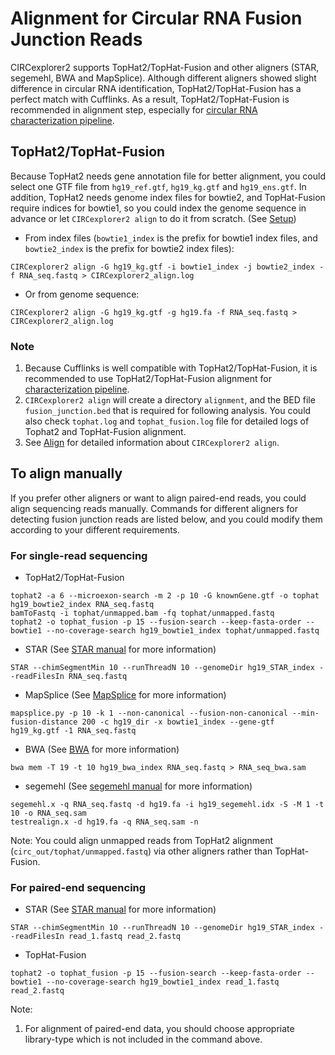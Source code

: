 # Alignment for Circular RNA Fusion Junction Reads

CIRCexplorer2 supports TopHat2/TopHat-Fusion and other aligners (STAR, segemehl, BWA and MapSplice). Although different aligners showed slight difference in circular RNA identification, TopHat2/TopHat-Fusion has a perfect match with Cufflinks. As a result, TopHat2/TopHat-Fusion is recommended in alignment step, especially for [circular RNA characterization pipeline](../tutorial/pipeline.md).


## TopHat2/TopHat-Fusion

Because TopHat2 needs gene annotation file for better alignment, you could select one GTF file from `hg19_ref.gtf`, `hg19_kg.gtf` and `hg19_ens.gtf`. In addition, TopHat2 needs genome index files for bowtie2, and TopHat-Fusion require indices for bowtie1, so you could index the genome sequence in advance or let `CIRCexplorer2 align` to do it from scratch. (See [Setup](../tutorial/setup.md))

* From index files (`bowtie1_index` is the prefix for bowtie1 index files, and `bowtie2_index` is the prefix for bowtie2 index files):
```
CIRCexplorer2 align -G hg19_kg.gtf -i bowtie1_index -j bowtie2_index -f RNA_seq.fastq > CIRCexplorer2_align.log
```

* Or from genome sequence:
```
CIRCexplorer2 align -G hg19_kg.gtf -g hg19.fa -f RNA_seq.fastq > CIRCexplorer2_align.log
```

### Note

1. Because Cufflinks is well compatible with TopHat2/TopHat-Fusion, it is recommended to use TopHat2/TopHat-Fusion alignment for [characterization pipeline](../tutorial/pipeline.md).
2. `CIRCexplorer2 align` will create a directory `alignment`, and the BED file `fusion_junction.bed` that is required for following analysis. You could also check `tophat.log` and `tophat_fusion.log` file for detailed logs of Tophat2 and TopHat-Fusion alignment.
3. See [Align](../modules/align.md) for detailed information about `CIRCexplorer2 align`.

## To align manually

If you prefer other aligners or want to align paired-end reads, you could align sequencing reads manually. Commands for different aligners for detecting fusion junction reads are listed below, and you could modify them according to your different requirements.

### For single-read sequencing

* TopHat2/TopHat-Fusion
```
tophat2 -a 6 --microexon-search -m 2 -p 10 -G knownGene.gtf -o tophat hg19_bowtie2_index RNA_seq.fastq
bamToFastq -i tophat/unmapped.bam -fq tophat/unmapped.fastq
tophat2 -o tophat_fusion -p 15 --fusion-search --keep-fasta-order --bowtie1 --no-coverage-search hg19_bowtie1_index tophat/unmapped.fastq
```

* STAR (See [STAR manual](https://github.com/alexdobin/STAR/blob/master/doc/STARmanual.pdf) for more information)
```
STAR --chimSegmentMin 10 --runThreadN 10 --genomeDir hg19_STAR_index --readFilesIn RNA_seq.fastq
```

* MapSplice (See [MapSplice](http://www.netlab.uky.edu/p/bioinfo/MapSplice2UserGuide) for more information)
```
mapsplice.py -p 10 -k 1 --non-canonical --fusion-non-canonical --min-fusion-distance 200 -c hg19_dir -x bowtie1_index --gene-gtf hg19_kg.gtf -1 RNA_seq.fastq
```

* BWA (See [BWA](http://bio-bwa.sourceforge.net/bwa.shtml) for more information)
```
bwa mem -T 19 -t 10 hg19_bwa_index RNA_seq.fastq > RNA_seq_bwa.sam
```

* segemehl (See [segemehl manual](http://www.bioinf.uni-leipzig.de/Software/segemehl/segemehl_manual_0_1_7.pdf) for more information)
```
segemehl.x -q RNA_seq.fastq -d hg19.fa -i hg19_segemehl.idx -S -M 1 -t 10 -o RNA_seq.sam
testrealign.x -d hg19.fa -q RNA_seq.sam -n
```

Note: You could align unmapped reads from TopHat2 alignment (`circ_out/tophat/unmapped.fastq`) via other aligners rather than TopHat-Fusion.

### For paired-end sequencing

* STAR (See [STAR manual](https://github.com/alexdobin/STAR/blob/master/doc/STARmanual.pdf) for more information)

```
STAR --chimSegmentMin 10 --runThreadN 10 --genomeDir hg19_STAR_index --readFilesIn read_1.fastq read_2.fastq
```

* TopHat-Fusion

```
tophat2 -o tophat_fusion -p 15 --fusion-search --keep-fasta-order --bowtie1 --no-coverage-search hg19_bowtie1_index read_1.fastq read_2.fastq
```

Note:

1. For alignment of paired-end data, you should choose appropriate library-type which is not included in the command above.
